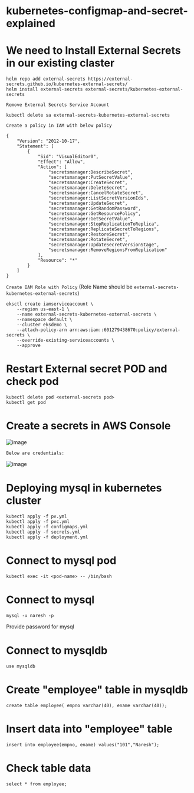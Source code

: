 # kubernetes-configmap-and-secret-explained

# We need to Install External Secrets in our existing claster
    helm repo add external-secrets https://external-secrets.github.io/kubernetes-external-secrets/
    helm install external-secrets external-secrets/kubernetes-external-secrets
  
  ````Remove External Secrets Service Account````
    
    kubectl delete sa external-secrets-kubernetes-external-secrets
  
  ````Create a policy in IAM with below policy````
  
	{
		"Version": "2012-10-17",
		"Statement": [
			{
				"Sid": "VisualEditor0",
				"Effect": "Allow",
				"Action": [
					"secretsmanager:DescribeSecret",
					"secretsmanager:PutSecretValue",
					"secretsmanager:CreateSecret",
					"secretsmanager:DeleteSecret",
					"secretsmanager:CancelRotateSecret",
					"secretsmanager:ListSecretVersionIds",
					"secretsmanager:UpdateSecret",
					"secretsmanager:GetRandomPassword",
					"secretsmanager:GetResourcePolicy",
					"secretsmanager:GetSecretValue",
					"secretsmanager:StopReplicationToReplica",
					"secretsmanager:ReplicateSecretToRegions",
					"secretsmanager:RestoreSecret",
					"secretsmanager:RotateSecret",
					"secretsmanager:UpdateSecretVersionStage",
					"secretsmanager:RemoveRegionsFromReplication"
				],
				"Resource": "*"
			}
		]
	}
    
  ````Create IAM Role with Policy```` (Role Name should be ````external-secrets-kubernetes-external-secrets````)
	
    eksctl create iamserviceaccount \
		--region us-east-1 \
		--name external-secrets-kubernetes-external-secrets \
		--namespace default \
		--cluster eksdemo \
		--attach-policy-arn arn:aws:iam::601279438670:policy/external-secrets \
		--override-existing-serviceaccounts \
		--approve    
# Restart External secret POD and check pod
    kubectl delete pod <external-secrets pod>
    kubectl get pod
# Create a secrets in AWS Console
  ![image](https://user-images.githubusercontent.com/58024415/121695890-23198d80-cae9-11eb-8d80-61c851210981.png)

  ````Below are credentials:````
  
  ![image](https://user-images.githubusercontent.com/58024415/121695936-2ca2f580-cae9-11eb-80b5-ceaf81ee7a15.png)

# Deploying mysql in kubernetes cluster
    kubectl apply -f pv.yml
    kubectl apply -f pvc.yml
    kubectl apply -f configmaps.yml
    kubectl apply -f secrets.yml
    kubectl apply -f deployment.yml
# Connect to mysql pod
    kubectl exec -it <pod-name> -- /bin/bash
# Connect to mysql
    mysql -u naresh -p
  Provide password for mysql
# Connect to mysqldb
    use mysqldb
# Create "employee" table in mysqldb
    create table employee( empno varchar(40), ename varchar(40));
# Insert data into "employee" table
    insert into employee(empno, ename) values("101","Naresh");
# Check table data
    select * from employee;
